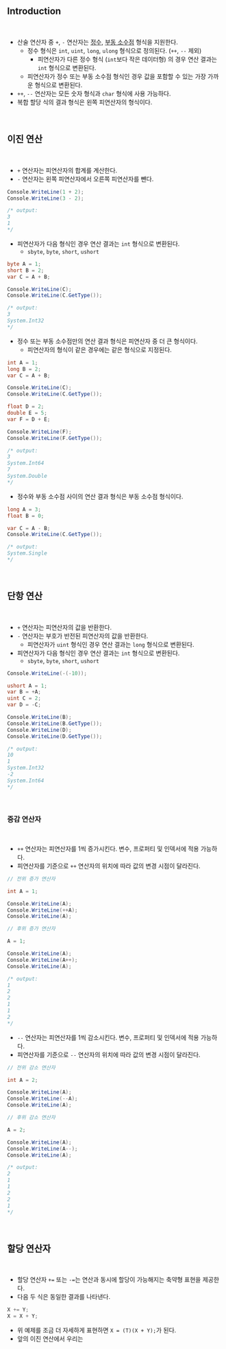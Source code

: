 ## Introduction

<br>

- 산술 연산자 중 `+`, `-` 연산자는 [정수](https://peponi-paradise.tistory.com/entry/C-Language-%EC%A0%95%EC%88%98-%ED%98%95%EC%8B%9D), [부동 소수점](https://peponi-paradise.tistory.com/entry/C-Language-floating-point-type) 형식을 지원한다.
    - 정수 형식은 `int`, `uint`, `long`, `ulong` 형식으로 정의된다. (`++`, `--` 제외)
        - 피연산자가 다른 정수 형식 (`int`보다 작은 데이터형) 의 경우 연산 결과는 `int` 형식으로 변환된다.
    - 피연산자가 정수 또는 부동 소수점 형식인 경우 값을 포함할 수 있는 가장 가까운 형식으로 변환된다.
- `++`, `--` 연산자는 모든 숫자 형식과 `char` 형식에 사용 가능하다.
- 복합 할당 식의 결과 형식은 왼쪽 피연산자의 형식이다.

<br>

## 이진 연산

<br>

- `+` 연산자는 피연산자의 합계를 계산한다.
- `-` 연산자는 왼쪽 피연산자에서 오른쪽 피연산자를 뺀다.

```cs
Console.WriteLine(1 + 2);
Console.WriteLine(3 - 2);

/* output:
3
1
*/
```

- 피연산자가 다음 형식인 경우 연산 결과는 `int` 형식으로 변환된다.
    - `sbyte`, `byte`, `short`, `ushort`

```cs
byte A = 1;
short B = 2;
var C = A + B;

Console.WriteLine(C);
Console.WriteLine(C.GetType());

/* output:
3
System.Int32
*/
```

- 정수 또는 부동 소수점만의 연산 결과 형식은 피연산자 중 더 큰 형식이다.
    - 피연산자의 형식이 같은 경우에는 같은 형식으로 지정된다.

```cs
int A = 1;
long B = 2;
var C = A + B;

Console.WriteLine(C);
Console.WriteLine(C.GetType());

float D = 2;
double E = 5;
var F = D + E;

Console.WriteLine(F);
Console.WriteLine(F.GetType());

/* output:
3
System.Int64
7
System.Double
*/
```

- 정수와 부동 소수점 사이의 연산 결과 형식은 부동 소수점 형식이다.

```cs
long A = 3;
float B = 0;

var C = A - B;
Console.WriteLine(C.GetType());

/* output:
System.Single
*/
```

<br>

## 단항 연산

<br>

- `+` 연산자는 피연산자의 값을 반환한다.
- `-` 연산자는 부호가 반전된 피연산자의 값을 반환한다.
    - 피연산자가 `uint` 형식인 경우 연산 결과는 `long` 형식으로 변환된다.
- 피연산자가 다음 형식인 경우 연산 결과는 `int` 형식으로 변환된다.
    - `sbyte`, `byte`, `short`, `ushort`

```cs
Console.WriteLine(-(-10));

ushort A = 1;
var B = +A;
uint C = 2;
var D = -C;

Console.WriteLine(B);
Console.WriteLine(B.GetType());
Console.WriteLine(D);
Console.WriteLine(D.GetType());

/* output:
10
1
System.Int32
-2
System.Int64
*/
```

<br>

### 증감 연산자

<br>

- `++` 연산자는 피연산자를 1씩 증가시킨다. 변수, 프로퍼티 및 인덱서에 적용 가능하다.
- 피연산자를 기준으로 `++` 연산자의 위치에 따라 값의 변경 시점이 달라진다.

```cs
// 전위 증가 연산자

int A = 1;

Console.WriteLine(A);
Console.WriteLine(++A);
Console.WriteLine(A);

// 후위 증가 연산자

A = 1;

Console.WriteLine(A);
Console.WriteLine(A++);
Console.WriteLine(A);

/* output:
1
2
2
1
1
2
*/
```

- `--` 연산자는 피연산자를 1씩 감소시킨다. 변수, 프로퍼티 및 인덱서에 적용 가능하다.
- 피연산자를 기준으로 `--` 연산자의 위치에 따라 값의 변경 시점이 달라진다.

```cs
// 전위 감소 연산자

int A = 2;

Console.WriteLine(A);
Console.WriteLine(--A);
Console.WriteLine(A);

// 후위 감소 연산자

A = 2;

Console.WriteLine(A);
Console.WriteLine(A--);
Console.WriteLine(A);

/* output:
2
1
1
2
2
1
*/
```

<br>

## 할당 연산자

<br>

- 할당 연산자 `+=` 또는 `-=`는 연산과 동시에 할당이 가능해지는 축약형 표현을 제공한다.
- 다음 두 식은 동일한 결과를 나타낸다.

```cs
X += Y;
X = X + Y;
```

- 위 예제를 조금 더 자세하게 표현하면 `X = (T)(X + Y);`가 된다.
- 앞의 이진 연산에서 우리는 